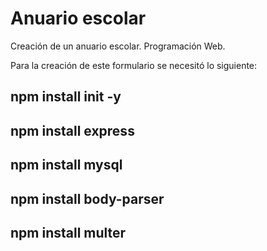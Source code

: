 # Anuario escolar
Creación de un anuario escolar. Programación Web.
 
 Para la creación de este formulario se necesitó lo siguiente:
## npm install init -y
## npm install express
## npm install mysql
## npm install body-parser
## npm install multer 
 
